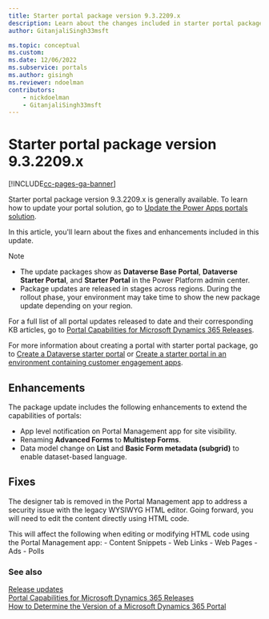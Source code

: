 ```yaml
---
title: Starter portal package version 9.3.2209.x
description: Learn about the changes included in starter portal package version 9.3.2209, including problem fixes and enhancements to extend the capabilities of portals.
author: GitanjaliSingh33msft

ms.topic: conceptual
ms.custom: 
ms.date: 12/06/2022
ms.subservice: portals
ms.author: gisingh
ms.reviewer: ndoelman
contributors:
    - nickdoelman
    - GitanjaliSingh33msft
---
```


# Starter portal package version 9.3.2209.x


[!INCLUDE[cc-pages-ga-banner](../../../includes/cc-pages-ga-banner.md)]

Starter portal package version 9.3.2209.x is generally available. To learn how to update your portal solution, go to [Update the Power Apps portals solution](../admin/update-portal-solution.md).

In this article, you'll learn about the fixes and enhancements included in this update.

> [!NOTE]
> - The update packages show as **Dataverse Base Portal**, **Dataverse Starter Portal**, and **Starter Portal** in the Power Platform admin center.
> - Package updates are released in stages across regions. During the rollout phase, your environment may take time to show the new package update depending on your region.

For a full list of all portal updates released to date and their corresponding KB articles, go to [Portal Capabilities for Microsoft Dynamics 365 Releases](https://support.microsoft.com/topic/portal-capabilities-for-microsoft-dynamics-365-releases-81f5fcc9-ef72-8b2e-5b4b-29e9840fb5c4).

For more information about creating a portal with starter portal package, go to [Create a Dataverse starter portal](../create-portal.md) or [Create a starter portal in an environment containing customer engagement apps](../create-dynamics-portal.md).

## Enhancements

The package update includes the following enhancements to extend the capabilities of portals:

- App level notification on Portal Management app for site visibility.
- Renaming **Advanced Forms** to **Multistep Forms**.
- Data model change on **List** and **Basic Form metadata (subgrid)** to enable dataset-based language.

## Fixes

The designer tab is removed in the Portal Management app to address a security issue with the legacy WYSIWYG HTML editor. Going forward, you will need to edit the content directly using HTML code. 

This will affect the following when editing or modifying HTML code using the Portal Management app:
    - Content Snippets
    - Web Links
    - Web Pages
    - Ads
    - Polls

### See also

[Release updates](../release-updates.md) <br>
[Portal Capabilities for Microsoft Dynamics 365 Releases](https://support.microsoft.com/topic/portal-capabilities-for-microsoft-dynamics-365-releases-81f5fcc9-ef72-8b2e-5b4b-29e9840fb5c4) <br>
[How to Determine the Version of a Microsoft Dynamics 365 Portal](https://support.microsoft.com/topic/how-to-determine-the-version-of-a-microsoft-dynamics-365-portal-d2400fdc-b1dd-597b-feab-87abc805325e)
